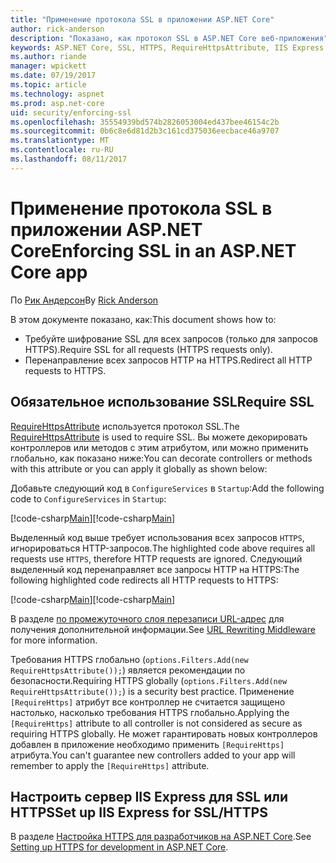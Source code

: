 ```yaml
---
title: "Применение протокола SSL в приложении ASP.NET Core"
author: rick-anderson
description: "Показано, как протокол SSL в ASP.NET Core веб-приложения"
keywords: ASP.NET Core, SSL, HTTPS, RequireHttpsAttribute, IIS Express
ms.author: riande
manager: wpickett
ms.date: 07/19/2017
ms.topic: article
ms.technology: aspnet
ms.prod: asp.net-core
uid: security/enforcing-ssl
ms.openlocfilehash: 35554939bd574b2826053004ed437bee46154c2b
ms.sourcegitcommit: 0b6c8e6d81d2b3c161cd375036eecbace46a9707
ms.translationtype: MT
ms.contentlocale: ru-RU
ms.lasthandoff: 08/11/2017
---
```

# <a name="enforcing-ssl-in-an-aspnet-core-app"></a><span data-ttu-id="210fd-104">Применение протокола SSL в приложении ASP.NET Core</span><span class="sxs-lookup"><span data-stu-id="210fd-104">Enforcing SSL in an ASP.NET Core app</span></span>

<span data-ttu-id="210fd-105">По [Рик Андерсон](https://twitter.com/RickAndMSFT)</span><span class="sxs-lookup"><span data-stu-id="210fd-105">By [Rick Anderson](https://twitter.com/RickAndMSFT)</span></span>

<span data-ttu-id="210fd-106">В этом документе показано, как:</span><span class="sxs-lookup"><span data-stu-id="210fd-106">This document shows how to:</span></span>

- <span data-ttu-id="210fd-107">Требуйте шифрование SSL для всех запросов (только для запросов HTTPS).</span><span class="sxs-lookup"><span data-stu-id="210fd-107">Require SSL for all requests (HTTPS requests only).</span></span>
- <span data-ttu-id="210fd-108">Перенаправление всех запросов HTTP на HTTPS.</span><span class="sxs-lookup"><span data-stu-id="210fd-108">Redirect all HTTP requests to HTTPS.</span></span>

## <a name="require-ssl"></a><span data-ttu-id="210fd-109">Обязательное использование SSL</span><span class="sxs-lookup"><span data-stu-id="210fd-109">Require SSL</span></span>

<span data-ttu-id="210fd-110">[RequireHttpsAttribute](https://docs.microsoft.com/aspnet/core/api/microsoft.aspnetcore.mvc.requirehttpsattribute) используется протокол SSL.</span><span class="sxs-lookup"><span data-stu-id="210fd-110">The [RequireHttpsAttribute](https://docs.microsoft.com/aspnet/core/api/microsoft.aspnetcore.mvc.requirehttpsattribute) is used to require SSL.</span></span> <span data-ttu-id="210fd-111">Вы можете декорировать контроллеров или методов с этим атрибутом, или можно применить глобально, как показано ниже:</span><span class="sxs-lookup"><span data-stu-id="210fd-111">You can decorate controllers or methods with this attribute or you can apply it globally as shown below:</span></span>

<span data-ttu-id="210fd-112">Добавьте следующий код в `ConfigureServices` в `Startup`:</span><span class="sxs-lookup"><span data-stu-id="210fd-112">Add the following code to `ConfigureServices` in `Startup`:</span></span>

<span data-ttu-id="210fd-113">[!code-csharp[Main](authentication/accconfirm/sample/WebApp1/Startup.cs?name=snippet2&highlight=4-)]</span><span class="sxs-lookup"><span data-stu-id="210fd-113">[!code-csharp[Main](authentication/accconfirm/sample/WebApp1/Startup.cs?name=snippet2&highlight=4-)]</span></span>

<span data-ttu-id="210fd-114">Выделенный код выше требует использования всех запросов `HTTPS`, игнорироваться HTTP-запросов.</span><span class="sxs-lookup"><span data-stu-id="210fd-114">The highlighted code above requires all requests use `HTTPS`, therefore HTTP requests are ignored.</span></span> <span data-ttu-id="210fd-115">Следующий выделенный код перенаправляет все запросы HTTP на HTTPS:</span><span class="sxs-lookup"><span data-stu-id="210fd-115">The following highlighted code redirects all HTTP requests to HTTPS:</span></span>

<span data-ttu-id="210fd-116">[!code-csharp[Main](authentication/accconfirm/sample/WebApp1/Startup.cs?name=snippet_AddRedirectToHttps&highlight=7-)]</span><span class="sxs-lookup"><span data-stu-id="210fd-116">[!code-csharp[Main](authentication/accconfirm/sample/WebApp1/Startup.cs?name=snippet_AddRedirectToHttps&highlight=7-)]</span></span>

<span data-ttu-id="210fd-117">В разделе [по промежуточного слоя перезаписи URL-адрес](xref:fundamentals/url-rewriting) для получения дополнительной информации.</span><span class="sxs-lookup"><span data-stu-id="210fd-117">See [URL Rewriting Middleware](xref:fundamentals/url-rewriting) for more information.</span></span>

<span data-ttu-id="210fd-118">Требования HTTPS глобально (`options.Filters.Add(new RequireHttpsAttribute());`) является рекомендации по безопасности.</span><span class="sxs-lookup"><span data-stu-id="210fd-118">Requiring HTTPS globally (`options.Filters.Add(new RequireHttpsAttribute());`) is a security best practice.</span></span> <span data-ttu-id="210fd-119">Применение `[RequireHttps]` атрибут все контроллер не считается защищено настолько, насколько требования HTTPS глобально.</span><span class="sxs-lookup"><span data-stu-id="210fd-119">Applying the `[RequireHttps]` attribute to all controller is not considered as secure as requiring HTTPS globally.</span></span> <span data-ttu-id="210fd-120">Не может гарантировать новых контроллеров добавлен в приложение необходимо применить `[RequireHttps]` атрибута.</span><span class="sxs-lookup"><span data-stu-id="210fd-120">You can't guarantee new controllers added to your app will remember to apply the `[RequireHttps]` attribute.</span></span>

## <a name="set-up-iis-express-for-sslhttps"></a><span data-ttu-id="210fd-121">Настроить сервер IIS Express для SSL или HTTPS</span><span class="sxs-lookup"><span data-stu-id="210fd-121">Set up IIS Express for SSL/HTTPS</span></span>

<span data-ttu-id="210fd-122">В разделе [Настройка HTTPS для разработчиков на ASP.NET Core](xref:security/https#iisxpress).</span><span class="sxs-lookup"><span data-stu-id="210fd-122">See [Setting up HTTPS for development in ASP.NET Core](xref:security/https#iisxpress).</span></span>
